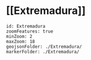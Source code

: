 # [[Extremadura]]


```leaflet
id: Extremadura
zoomFeatures: true 
minZoom: 2 
maxZoom: 18
geojsonFolder: ./Extremadura/
markerFolder: ./Extremadura/
```

